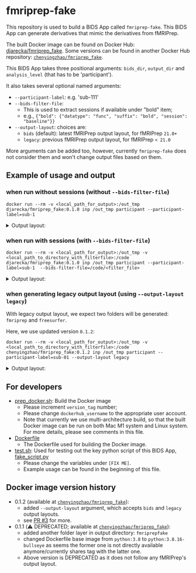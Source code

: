 # fmriprep-fake

This repository is used to build a BIDS App called `fmriprep-fake`. This BIDS App can generate derivatives that mimic the derivatives from fMRIPrep. 

The built Docker image can be found on Docker Hub: [djarecka/fmriprep_fake](https://hub.docker.com/r/djarecka/fmriprep_fake). Some versions can be found in another Docker Hub repository: [`chenyingzhao/fmriprep_fake`](https://hub.docker.com/r/chenyingzhao/fmriprep_fake).

This BIDS App takes three positional arguments: `bids_dir`, `output_dir` and `analysis_level` (that has to be 'participant').

It also takes several optional named arguments:
* `--participant-label`: e.g. 'sub-111'
* `--bids-filter-file`:
    * This is used to extract sessions if available under "bold" item;
    * e.g., `{"bold": {"datatype": "func", "suffix": "bold", "session": "baseline"}}`
* `--output-layout`: choices are:
    * `bids` (default): latest fMRIPrep output layout, for fMRIPrep `21.0+`
    * `legacy`: previous fMRIPrep output layout, for fMRIPrep `< 21.0`

More arguments can be added too, however, currently `fmriprep-fake` does not consider them and won't change output files based on them.

## Example of usage and output

### when run without sessions (without `--bids-filter-file`)
`docker run --rm -v <local_path_for_output>:/out_tmp 
djarecka/fmriprep_fake:0.1.0 inp /out_tmp participant --participant-label=sub-1`

<details>
<summary>Output layout:</summary>

```bash
out_tmp/ 
├── dataset_description.json
├── desc-aparcaseg_dseg.tsv
├── desc-aseg_dseg.tsv
├── logs
│   ├── CITATION.bib
│   ├── CITATION.html
│   ├── CITATION.md
│   └── CITATION.tex
├── sourcedata
│   └── freesurfer
│       ├── fsaverage
│       │   └── mri
│       │       └── brain.mgz
│       └── sub-1
│           └── mri
│               └── orig.mgz
├── sub-1
│   ├── anat
│   │   └── sub-1_desc-brain_mask.nii.gz
│   ├── figures
│   │   └── sub-1_desc-sdc_bold.svg
│   ├── fmap
│   │   └── sub-1_acq-task_run-1_fmapid-auto00000_desc-coeff_fieldmap.nii.gz
│   └── func
│       └── sub-1_task-nback_space-T1w_desc-brain_mask.nii.gz
└── sub-1.html
```
</details>


### when run with sessions (with `--bids-filter-file`)
`docker run --rm -v <local_path_for_output>:/out_tmp -v <local_path_to_directory_with_filterfile>:/code
djarecka/fmriprep_fake:0.1.0 inp /out_tmp participant --participant-label=sub-1 
--bids-filter-file=/code/<filter_file>`

<details>
<summary>Output layout:</summary>

```bash
out_tmp/
├── dataset_description.json
├── desc-aparcaseg_dseg.tsv
├── desc-aseg_dseg.tsv
├── logs
│   ├── CITATION.bib
│   ├── CITATION.html
│   ├── CITATION.md
│   └── CITATION.tex
├── sourcedata
│   └── freesurfer
│       ├── fsaverage
│       │   └── mri
│       │       └── brain.mgz
│       └── sub-1
│           └── mri
│               └── orig.mgz
├── sub-1
│   ├── figures
│   │   └── sub-1_ses-baseline_desc-sdc_bold.svg
│   └── ses-baseline
│       ├── anat
│       │   └── sub-1_ses-baseline_desc-brain_mask.nii.gz
│       ├── fmap
│       │   └── sub-1_ses-baseline_acq-task_run-1_fmapid-auto00000_desc-coeff_fieldmap.nii.gz
│       └── func
│           └── sub-1_ses-baseline_task-nback_space-T1w_desc-brain_mask.nii.gz
└── sub-1.html
```

</details>

### when generating legacy output layout (using `--output-layout legacy`)
With legacy output layout, we expect two folders will be generated: `fmriprep` and `freesurfer`.

Here, we use updated version `0.1.2`:

`docker run --rm -v <local_path_for_output>:/out_tmp -v <local_path_to_directory_with_filterfile>:/code
chenyingzhao/fmriprep_fake:0.1.2 inp /out_tmp participant --participant-label=sub-01 --output-layout legacy`

<details>
<summary>Output layout:</summary>

```
out_tmp/
├── fmriprep
│   ├── dataset_description.json
│   ├── desc-aparcaseg_dseg.tsv
│   ├── desc-aseg_dseg.tsv
│   ├── logs
│   │   ├── CITATION.bib
│   │   ├── CITATION.html
│   │   ├── CITATION.md
│   │   └── CITATION.tex
│   ├── sub-01
│   │   ├── anat
│   │   │   └── sub-01_desc-brain_mask.nii.gz
│   │   ├── figures
│   │   │   └── sub-01_desc-sdc_bold.svg
│   │   ├── fmap
│   │   │   └── sub-01_acq-task_run-1_fmapid-auto00000_desc-coeff_fieldmap.nii.gz
│   │   ├── func
│   │   │   └── sub-01_task-nback_space-T1w_desc-brain_mask.nii.gz
│   │   └── log
│   │       └── 20230713_154731
│   │           └── fmriprep.toml
│   └── sub-01.html
└── freesurfer
    ├── fsaverage
    │   └── mri
    │       └── brain.mgz
    └── sub-01
        └── mri
            └── orig.mgz
```

</details>

## For developers
* [prep_docker.sh](prep_docker.sh): Build the Docker image
    * Please increment `version_tag` number;
    * Please change `dockerhub_username` to the appropriate user account.
    * Note that currently we use multi-architecture build, so that the built Docker image can be run on both Mac M1 system and Linux system. For more details, please see comments in this file.
* [Dockerfile](Dockerfile)
    * The Dockerfile used for building the Docker image.
* [test.sh](test.sh): Used for testing out the key python script of this BIDS App, [fake_script.py](fake_script.py)
    * Please change the variables under `[FIX ME]`.
    * Example usage can be found in the beginning of this file.


## Docker image version history
* 0.1.2 (available at [`chenyingzhao/fmriprep_fake`](https://hub.docker.com/r/chenyingzhao/fmriprep_fake)):
    * added `--output-layout` argument, which accepts `bids` and `legacy` output layouts.
    * see [PR #3](https://github.com/djarecka/fmriprep-fake/pull/3) for more.
* 0.1.1 (⚠️ DEPRECATED; available at [`chenyingzhao/fmriprep_fake`](https://hub.docker.com/r/chenyingzhao/fmriprep_fake)):
    * added another folder layer in output directory: `fmriprepfake`
    * changed Dockerfile base image from `python:3.8` to `python:3.8.16-bullseye`
        as seems the former one is not directly available anymore/currently shares tag with the latter one.
    * Above version is DEPRECATED as it does not follow any fMRIPrep's output layout.

